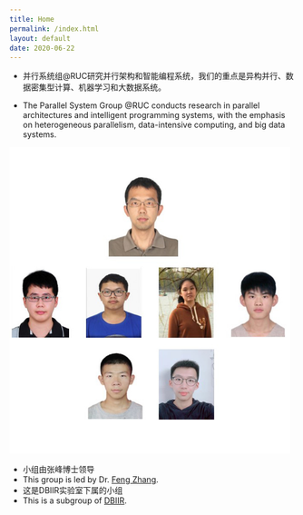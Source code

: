 ```yaml
---
title: Home
permalink: /index.html
layout: default
date: 2020-06-22
---
```


+ 并行系统组@RUC研究并行架构和智能编程系统，我们的重点是异构并行、数据密集型计算、机器学习和大数据系统。

+ The Parallel System Group @RUC conducts research in parallel architectures and intelligent programming systems, with the emphasis on heterogeneous parallelism, data-intensive computing, and big data systems.

<img src="/assets/PAISGroupV1-4.jpg" alt="PAISGroupV1-4" style="zoom:75%;" />

- 小组由张峰博士领导
- This group is led by Dr. [Feng Zhang](https://fengzhangcs.github.io/).
- 这是DBIIR实验室下属的小组
- This is a subgroup of [DBIIR](http://iir.ruc.edu.cn/zh/).

